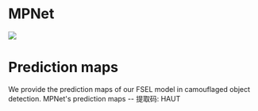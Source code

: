 # MPNet
![](https)

# Prediction maps
We provide the prediction maps of our FSEL model in camouflaged object detection.
MPNet's prediction maps --   <!-- [Baidu]([https://pan.baidu.com/s/1cJSfzD-izhIX946K5b1mkg]) -->  提取码: HAUT  
